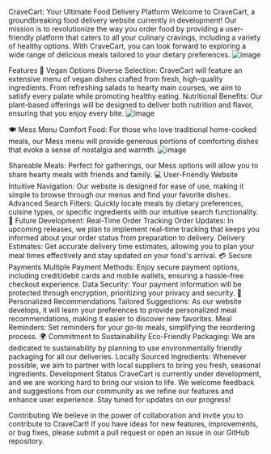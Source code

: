 CraveCart: Your Ultimate Food Delivery Platform
Welcome to CraveCart, a groundbreaking food delivery website currently in development! Our mission is to revolutionize the way you order food by providing a user-friendly platform that caters to all your culinary cravings, including a variety of healthy options. With CraveCart, you can look forward to exploring a wide range of delicious meals tailored to your dietary preferences.
![image](https://github.com/user-attachments/assets/67d48afb-6997-4b85-bf70-9fc3843c6549)

Features
🌱 Vegan Options
Diverse Selection: CraveCart will feature an extensive menu of vegan dishes crafted from fresh, high-quality ingredients. From refreshing salads to hearty main courses, we aim to satisfy every palate while promoting healthy eating.
Nutritional Benefits: Our plant-based offerings will be designed to deliver both nutrition and flavor, ensuring that you enjoy every bite.
![image](https://github.com/user-attachments/assets/b36c1ac9-c8a2-4563-933e-b8db44b921e7)


🍽️ Mess Menu
Comfort Food: For those who love traditional home-cooked meals, our Mess menu will provide generous portions of comforting dishes that evoke a sense of nostalgia and warmth.
![image](https://github.com/user-attachments/assets/878b1179-29f6-4792-9775-4802cb38ed49)

Shareable Meals: Perfect for gatherings, our Mess options will allow you to share hearty meals with friends and family.
💻 User-Friendly Website
Intuitive Navigation: Our website is designed for ease of use, making it simple to browse through our menus and find your favorite dishes.
Advanced Search Filters: Quickly locate meals by dietary preferences, cuisine types, or specific ingredients with our intuitive search functionality.
🚚 Future Development: Real-Time Order Tracking
Order Updates: In upcoming releases, we plan to implement real-time tracking that keeps you informed about your order status from preparation to delivery.
Delivery Estimates: Get accurate delivery time estimates, allowing you to plan your meal times effectively and stay updated on your food's arrival.
💳 Secure Payments
Multiple Payment Methods: Enjoy secure payment options, including credit/debit cards and mobile wallets, ensuring a hassle-free checkout experience.
Data Security: Your payment information will be protected through encryption, prioritizing your privacy and security.
🥡 Personalized Recommendations
Tailored Suggestions: As our website develops, it will learn your preferences to provide personalized meal recommendations, making it easier to discover new favorites.
Meal Reminders: Set reminders for your go-to meals, simplifying the reordering process.
🌍 Commitment to Sustainability
Eco-Friendly Packaging: We are dedicated to sustainability by planning to use environmentally friendly packaging for all our deliveries.
Locally Sourced Ingredients: Whenever possible, we aim to partner with local suppliers to bring you fresh, seasonal ingredients.
Development Status
CraveCart is currently under development, and we are working hard to bring our vision to life. We welcome feedback and suggestions from our community as we refine our features and enhance user experience. Stay tuned for updates on our progress!

Contributing
We believe in the power of collaboration and invite you to contribute to CraveCart! If you have ideas for new features, improvements, or bug fixes, please submit a pull request or open an issue in our GitHub repository.

